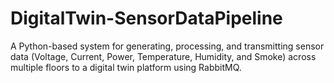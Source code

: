 # DigitalTwin-SensorDataPipeline
A Python-based system for generating, processing, and transmitting sensor data (Voltage, Current, Power, Temperature, Humidity, and Smoke) across multiple floors to a digital twin platform using RabbitMQ.
